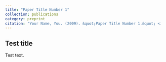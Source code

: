 ```yaml
---
title: "Paper Title Number 1"
collection: publications
category: preprint
citation: 'Your Name, You. (2009). &quot;Paper Title Number 1.&quot; <i>Journal 1</i>. 1(1).'
---
```


## Test title

Test text.
